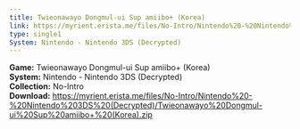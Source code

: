 ```yaml
---
title: Twieonawayo Dongmul-ui Sup amiibo+ (Korea)
link: https://myrient.erista.me/files/No-Intro/Nintendo%20-%20Nintendo%203DS%20(Decrypted)/Twieonawayo%20Dongmul-ui%20Sup%20amiibo+%20(Korea).zip
type: single1
System: Nintendo - Nintendo 3DS (Decrypted)
---
```

<b>Game:</b> Twieonawayo Dongmul-ui Sup amiibo+ (Korea)<br>
<b>System:</b> Nintendo - Nintendo 3DS (Decrypted)<br>
<b>Collection:</b> No-Intro<br>
<b>Download:</b> https://myrient.erista.me/files/No-Intro/Nintendo%20-%20Nintendo%203DS%20(Decrypted)/Twieonawayo%20Dongmul-ui%20Sup%20amiibo+%20(Korea).zip